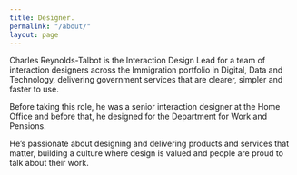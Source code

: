 ```yaml
---
title: Designer.
permalink: "/about/"
layout: page
---
```


Charles Reynolds-Talbot is the Interaction Design Lead for a team of interaction designers across the Immigration portfolio in Digital, Data and Technology, delivering government services that are clearer, simpler and faster to use.

Before taking this role, he was a senior interaction designer at the Home Office and before that, he designed for the Department for Work and Pensions.

He’s passionate about designing and delivering products and services that matter, building a culture where design is valued and people are proud to talk about their work.
